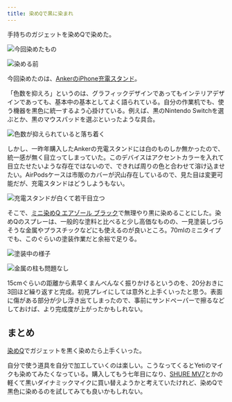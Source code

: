 ```yaml
---
title: 染めQで黒に染まれ
---
```

手持ちのガジェットを染めQで染めた。

![](https://lh3.googleusercontent.com/docs/ADP-6oHCe3OeTXfipervFkQanx5uaQEWNcQ3ZzcVHNLIQYGYGVHlt4jqwgX_UT75AkG6uaR_yOAQCe5FS_qkFsy7kJAFTSqRtA7SVzUmZvSyAhszgGXTwATnPU-TOYb-NsCDrOVuRYk7KcvKlq-m8A_PM42ICIGYVr75L3jDJyQFlAauT4rXO03vxQm30N_Jvm2nWc40l_iLLpHcPXRoTou6yuzk35NfnYofjXbQg1k_AEzB6xCVy7jroJUYZGxFHKMIMiaDFYSgERUycXju5AOgOl6QaMwTTvOp4LeydUt50mEVdwauRQ0IYLj3XU0oYT1PYBaim61Z67NEHHnwW-C22BSWIYUNhPBkn22vBK8Elu9ot4jxWtV7p_w03-MqBzTI3SZe2A8Hv9qakCJp6k3L62zy6F7uXotn-z7cB92wMzghvTTiFRUZ3hBB-Ydwb_HcEx51nmCWtMc4agCXAN09PWWSVF-RWMg1GeUtu-uK0FzqSZOVzy1Nq212f38ll4j0PK6PWSHvwKjWR9gHWTbwPw1Pwu9XwbpvtWChhKUhf1b2NdPpbqWPjfOde6dZa0UepbGDa8g3GJo2pUB1X7jmL8dXOpsH9gmorp0CHHcw12nSnRD27TX8yBHGi75jZf8yjvpiBh_LEi-503J8quErSO9tLOqsw0ki3W9kSCsvzhgaS0tDpnPlHh1mN76dwHriyJXsX3xwsQ52CYrfUMJ9kSKc2VvuM3_k1Yl02r_jImQl7bxtlZSWaQGW899vYjjoKcsRLe-HI3flmAqIvQfw3D1CJGO4yBt_cQFgE_rfMY8RUaNfO_ZWMR8NttS1NuNM5Pvx3jQ-AAzFVkZ5mpyEMZ3Dact_5iEwQPL5TGU883UhfkjEVbQikm7hqEVkvmSwSmzU1_BQj3pw_jU9ataaSFK2zplga5-uW00r5oTuhTHXA8L2BFoapwaCA4HFF49MyLp9IMVPG6usVHZfMJ7YZOxllh90SWYwnh0nCHA-kwDE9t2rkqG1SbUunrhehtKwH56OjYk7Nu2fZFJ6CH-KAfgm9O7WlnezdEx9dj6V58WDz_dmatwKC5DE0OT3XZbtQbbHe8Z7wk4xsZHnGm5EnxLiAa5jyWCJwGRvf__C8u8e8fD1dtKSNylPSf_A-Z3Q8ae5niYnS6f9PUN-smZh9p640p1v-1ClUmvtrw70ItHiS86s2yjG1GPt_ASzpYowahcxS5I1fDTb9TJPU2anaTXIf9EsYfPV0qWsWOk0erImnpuX "今回染めたもの")

![](https://lh3.googleusercontent.com/docs/ADP-6oGOQYSqa6TnozjXtSWYsz8_EkCpKEx2tEGEWQf7tOLkn2DSXjaSIfyhI9aUplTew3kyUdK2JyosicsTFA1bBWYhyYr-gAqH64Jk_1pe77KNYGFiBBavzNxA_veGRbd_3tECBYrHOYsTCyKC7MwyyNIXYbW5qBfhpPU6XDbEdWulCiw6dfymr3RqF-13p_GzsRWuTUYc2_giyxXa2hgaxIgFkRfXIAwofWUYy2ONj6Zjs4QnUBjA0I7TIR63Z_yAenocNrtl3RoFH_q_mmi2C-mp5jLWyWUZzuxPjt557hHnZmmhCG4IUktOUouMhkUji9QU24aN025XMCXgeGPybBCcH1Hnm2H2fs_Qazwsbe5yncDvERSsrcNEg6s5wMnCKBlDAyVhk3_QhixFWfFSSpen93ptQPTItDeec_XudKUp8Wti49kVS9agcPNWu71cU1Lj12FM6H0BQMg02RwIm9m2UOtHPhLNYShxVNqOmqyTJwizMC5WPwRIpSyMKULs6Fd1xyBSw9nXwM2YVukqd9bwxwp7IgGnF3IppJqz2WlBcUZo8H1raJ-5B4fgZKJfTa0zgMsMDTSL96MG5CzmW1V8ca0laVe_7VgG5N6Km7TiiLFTEX8xm_nR1TCBMU_Z1bAPlYUM6eQN9qggS5wvgLFCtc4buiHghWLdsDs639vClA4T44IEPagVLvcI4MpB0u23YDHobaqN8wT91VEdY4-yItBWCLRv9G_6PNOfW__z3PtzV2rcg50w3JkAGG0n9aZEotJssm0CPl_n4TrO0nLH503clymbsv_xgrk4HBB8rCQ4KhSUH3x8SwTdq2pPJofV3Xhn5ryUFcNGgI40FZbAJ547zIlbwu8K0cCFOntHVd7bvqWpmbO6UdSjQIBJ_5K8SxY2N0sbh7eB9nh_d_vn1iwTWLDar97W04ZnGte7ue3AX2_kAsphyXlZF_TPvAoB2SYBRqWbu-bpWhsnrTvSQUmG3lcSr4oCnpHQQbcfNHDDI_wObQYlLYzPg-uEEO5-BAR1Be2KhndXcUAi-DMgJPh8HLYnaYxCSj64lp_kCpP180waby_HkJJZvjcd6m8rHOUFnA-RIRrBVNBRQqvh24tZC77P3M-bnX8bTGhGU9O-a5Lw8xzfZi5xS6qNxwbaZAyKNiA-xZKKcuJMpD1Cio-wt0FKLFV2nzyCZG953ckEDYI8aeccIyOskjIsZJL8CxEApG0IV000E-Qn0yXHF0lVofplm1wc4S-956V4MLPh "染める前")

今回染めたのは、[AnkerのiPhone充電スタンド](https://r7kamura.com/articles/2021-09-06-anker-iphone-stand)。

「色数を抑えろ」というのは、グラフィックデザインであってもインテリアデザインであっても、基本中の基本としてよく語られている。自分の作業机でも、使う機器を黒色に統一するよう心掛けている。例えば、黒のNintendo Switchを選ぶとか、黒のマウスパッドを選ぶといったような具合。

![](https://lh3.googleusercontent.com/docs/ADP-6oGQ1TfvxhyQygQAHVQXtDe7ZQsr8STpB2hv4-au3M77ziuPCtLVqcEAzZReGsPMNrFf31cKyBEXUW1iW3gP2bKA5CULpzNVq3Vao66-OzCvMO0liaKu9iqf9YFD_PM9S4q9XPpzzBmr8HgcomrEUIBti_FGNAWtbdKOmxmt5tirCC6dd0FtUkboc-o4tL_6vQeF9xok9X-IQDTvoXjtfUHBLIo4YEMbq8Z6rn46UayUVS0B3gwQvxCKfgJ3N8-ATUT7k0Yi8EPgL7f8Pl-5teu2eh5uiPQcmOZNZ9PIJR1lo6nV8VBVWLTJSw8Jtd0hGQF9sZmyUtwD8HjNE2PFUGco-eMCgRq-NLFz9zE61V6o7C9QfyBG998SJVv0-WfP_jfoglOsb9tZJnHSrbRu2MrefGkut57Y9dcqCtZxpAZVFMDKCew5vDbmfbE1bYZ5aGHthGPZa78WVVzPtp5jv_kq4o1oKEczb1ckI3OgoeHXVYybCZKfA_zYOFWTeIGpsHA4N76nDPkcO6wxu__5BOPEQhj0qlJCBkpTjc1k0_kGOvogamH1bn-7nwcCrcEOFtqEKJ2-aUmaXt9YlH9HxNccMmBjKKFRp-0X3F6_A7Zz7an0JiG-6AFkAQIKNFtMVQbMoQNP0KeL1W3qKbkkRhJvGNGelx1HdMnGdCD_RIB_FJjlp8b1-nPdRqUsNtBIo3Mi4so8PlpmDOF7WD0531v1bAyNA-Is-mwPbHznFr5aYn5p4oQJnSs10MPhm_FTAt8bo5Za1tXsXiyqSJJm-9iyL2ogBoK7Rc9pD8N6gSF_Yc2_mawvI2MpoCFqe6eEBu_s_joTbk7GmdTMOfHeT3v9fjr8k9h0ZL_dWi_unuvNN0-PLybZpnLunC-6Oogz9F6KNtTKftUeo67TltnURwNC2RclIyxpXBVPQYVh3hDTyS0UKoNczTZnsB95T4C-RnqtAJC570NhHWzZvVFzmauBWOSLRHa40s0qc6ITZSIaan202KnxtRirfOfWjyQKejIkZq-gwaLnYrMm8ejwe_u01qFIJSWE4w6gaTVILUMSgvrwJI900ARieE_aWlKTgzD4I6Ha66AnAlTSVEFrmTOqGxYmhavTIYcLZNfNEEhrG2DoNBH_M7snk77qIdTgtrWXzqZiLqiO4jO9GqoQ5lscQf75UUxPVOlgB7tyeTNd2Fy0vZR3CV2IrLMWA2ul5tmQjk8mPbDnCiaqpzaw1Rggm68bBIoezz0gaCokuWMeEK33 "色数が抑えられていると落ち着く")

しかし、一昨年購入したAnkerの充電スタンドには白のものしか無かったので、統一感が無く目立ってしまっていた。このデバイスはアクセントカラーを入れて目立たせたいような存在ではないので、できれば周りの色と合わせて溶け込ませたい。AirPodsケースは市販のカバーが沢山存在しているので、見た目は変更可能だが、充電スタンドはどうしようもない。

![](https://lh3.googleusercontent.com/docs/ADP-6oEtDf2czIeMyRW4isgSv1ubjLw91dbdBowqn-4fdQC0ASzkLoFXywzc5eYmcCk1qx_-_p7ACRloMnbuyQRp8E7nrDt0H7qb7dPanvu8CyGMv-99WCZ-JgtYxJupV7FLx5IGUjgtg3i9HA97F0-Syy-FzCk8G8DIymcCy-kTGjdizPQ-uq0EkLVcRf_6rnh_ilFf8iRzzZrnZ2Mw_DeTwMdn32scSfJyrBWVgQ8p2eKmIZRGj_YH3Lkhw6ntQcYL5rSL3YE0c9nfQJmQ3did26hdwoLVXXqZzfIuIkhXo1dIrgqbLH4QXIv9CqAICr8HuChSr5vPrIZCqyhDJ7KfPwRLpxOIuopLGR2WAPaUhpks_jiXyqFeX2ClxMz1dTAvmfkOrS0BJ9rXcB6fDvIW_z-iF09UPLV0FZu8wpXg5V9gSxNAbqV5F1vujk5mpO_jrlpio6Wu5XaABQkwwMCRuIKetgukfirAOKLOe24IUEvO6Y_6cHJ1LmSIaS-SiwpTWIUaipGYihwYQKsvcxfd6Kr1ltOzytSLJxkzABXY6Egs5vx8wXnGtRiZa043B5Gl9UqNzINPJ7q7CN3SzwuKNHu_cpB1KQJivooJFqHEL4P_QQEFNQ4vEYTJz_Poix74Gl9jIiRD-H4Vv7NBTgQ_1_uuw_VpH9vfm6PcTNe27bfvN_AF3mrj93Dw50T1JCqqWApToBALUTyyUykAoidEvxV-the9u9v79l4YokvPWGiFnLIYVmtV5M1Q6c98wWPnEd-1Uiq3tL4IHrMydADmFMZ7Q0gL71uY6lqxU0BBvhxAQpp5hU4NTfiuaNNLpjPrNcim6DGf0JZzwcVYsCqkoduBKX9z5y99FJ_P4KUIwZTScstiv0OUg5ys3obS4rX9ZQEd_QGcJtTS8UigdadAbMhhm3PQdT7Bh-p3MKM9e0P1voY2yf7Na71r0i9pJLQZrWzjvtZotKBGcosenZ4YTHVd7vEG-2Mi0JK1SwrWMmCsCGc-znz_ITop5JL0yu2klJ5rnNFLG5HG1vv3EhqRHrJzVjA30XZWj-VfiNNxdTOZbvCa2REPT0tMZ9HLl_74HvLFMMQz9NcUROpK7GAO5Dy__5jKfjCa8WocJYPg7lLgwVq0wbrulP6iGqzdW2wtr0QdWy6jYjAkxdkZGpQV6MC_LK9Ye_53_ZGMXAaPhGw7TWWX6LaTjrjpvtcSsOF4WTD11dUq8gNRVWP51wqB5cWf25Z34EjDxIoAwdMfmWLgp-5e "充電スタンドが白くて若干目立つ")

そこで、[ミニ染めQ エアゾール ブラック](https://www.amazon.co.jp/dp/B003QMFUKO)で無理やり黒に染めることにした。染めQのスプレーは、一般的な塗料と比べると少し高価なものの、一見塗装しづらそうな金属やプラスチックなどにも使えるのが良いところ。70mlのミニタイプでも、このぐらいの塗装作業だと余裕で足りる。

![](https://lh3.googleusercontent.com/docs/ADP-6oGGMY0Bt1A3cYPAr6ULumfRXSXwHapK-yf1UVLF_MJoQD3X7PKIyv60ZB6qJixNsvVhyPc5Fc_xgSSlBY2VJdwF4Vt_LE_qiwvbtU0r3AppPDqbgN5vV5DwK3anJbSn6unafL0Z-kSJb1Evlre3ALSGYUivL7VhriW_WgeYQOJvP4Hq8n77tkk1iWN_lqRvCKHcthpkLFkCl1AB_XhM6mPXMwTrrld2xbRoymZmXvVqaTOAN1BXgzaPbzaEVETfwb6QrHlsHGtCT9FSJTkMBa4brDERoxveX6D7kPzIL02paaS8miSIWZGOxSsrhR85uJSx5__3ZtLFTcSGDxknYLo9QrOF2SZkJZEYHABc7_MeqJs36U2kU5UeOMc0htYEQmqw5LslTC33iacPaxxrgi5uvNBtoNAAX9he9HcE1BavA69cXZyunkZ_kfHGVcRgmyzJUQ4TbBti7bk77ihqGHCdzjqQiWF1UK3tk901sDyE6_YB71W7qIFl7ei0W7UEIH2ROypoRsidQDGX7bJE3uzW2DKcWAOT-nAcKCxIMEH-2I0VWyx9mM02ZyYsA0X_NDI_0I3ik6kD9-IcFcKU98x9IBb6k2zfsc23ad6Ccm4MZRs1H8Jr47iTOY4DeRaZQViTZauBuTSGMwUOpTOEzotsCQCG6IMbZyDOPFji2DJoFTHTZBLQAAmBTofToQSgOX7_iw6hqg2t6m9rgKgRqiyN4UgphbS4Bf_Na0hn5c6H3yvWpinz7v2y2EJ-9aqIyILxo-5xaHQtG-z8ZW9pHu-6gxIMF85ybPiSoAWfgwnIZNAfeXArntrkn2niuT2CLRmfvzx_tfyzojPOxd-z0GNNnrlUU_9cMOELwUGxYocESIyQViRyqu_FIxXrIJm0fFKiAou4UIliQlz9iQLwBFhcuVzrEBfKJz7F2kW0Xymx0NEgGMUYzizXq79amWW6PEI80_uazPXusUjcwxx_MUXxKrN9fC6XSUV2tIgO0bnAsZAbpi1KgAaJDT0paRdcY-oFpp-cpnx82gMxoL_gbEa9RwjOzeiuHnYlqXBADUTISYaC42MrjEiw5LjbFehz2TAk_bFDIvVVtyCarOuq6qvTIxJhE9plDT4nWIv3c8PzSBQ2Maab0nrm7TXn9S07SgstiomlZb_MReeGbCdw2eKf7splEZEacVt3a1KCn0v4pdtKSQXkReYHAVQvMl95oL9uaEZgUil7cR6vmUgXvDrxe5iOfaBQDnZDf9J2_2d529GZ "塗装中の様子")

![](https://lh3.googleusercontent.com/docs/ADP-6oESs6QgJQ4uL_B_wrjAGKw_7jpGkkkIaNBYpkktm4sPvi9zBEx0f9v6scSgmYFwiHq6V0lyuW0iIbxlJOWd50rq0PRzPZN7oXJHda6bX9YkklCUqJov22baCFntHxTSoy12MGwpsXYMsI51xV8JKjooFrSCRbmv1vFqIasDcWJpCKW6rGNgBTkMoq3kWj4hJVHy1LsKkrXTUOrtDDlyOGrWCbVdLA5G9shElNAOfzfi6hkLvgqjGCC9i4gWrgybWQs6cEnUWIOof_RgkugZG3UhXVOBIOaJBJmWoz5_znk9UY2NVM-ux60GFTMNgyu0IMWWzVfsPAS5smatcc2-OucZ_vd8OHIkvAUNl9oPUQiWVgXFowqBKrD9MVJZDAeL0oQyxWc-pu6-W5j4zpoAEATOoT2CFVChGB3R2djdLMVPRtfXixELOqEcPiFJ8wciZI3mKTWuEvVI2Pi5JoM5qK8GUYL-pc4xO7LV3kbAGLkkj2LBDFTdkc08ZlFDfn0Lc9Va5ZXzaHnQL-hYP8U-tvqdG360ZxrQIK4D6Eb6dZHZcMGKEmMkZy28O5mnG-8kQGF7Gm_rom7v_FaOlWkCnyc_-PrUySrHQQWAxZ2DN1cweEAjPOWKFmqlZXi_w5d9ULuAXaTDkunaJz7a_1AWOYyFHMMBbGpiiL10iF4DrnQHBGCmK8Pogn_QsE7GLlB7V8px4jkRo51D7K0ahdgYgWzxEqFWK_OzjKPl1e0AxYOBxuI7NPtFGe4P8oAY3s8syTTH9oV3jel8HZv4Q5xr4fZ2BS4WgxeZpIqVWy5cDscTM6nd6dj0ALZR4JguKB6CHJ8w9YgyRFStlbuDQzq8fFJfCNuhTzq--ncXAn8TAxHgalP4joE7q0dByCDKv0H2Bj4uimujHTtHC1FjIi_LE1F3nZ6ydFQH_Kou10eweEbkGNoD47VH9zkJHnpKUkA45yk4GjXA6TMIMUC7pPWnnOdS2uSsXEYqljBmLpZJnf7jj-d018aqzbQJMfJdofagCPV6FBm6xdXl5gc_7DRxivUxi9BqC9zVAvDOlknWzdRJkGq9aPGchDMHnRVKVKO4G0uqy24rl8_SMjjULKsBFW_xt6KppvSBa20vE8Z2ioYxOIvetvnDN6rOFe4V4iV001N9LCxeHYQWggN3c7zFoUapYFroPW2oGXaVZWPCJbk6_xk6Q7swsagQDTM1oytafozmRM1btPYknya-7D_bK5GNG3sHZIcpnREBbkka7Tu_be9O "金属の柱も問題なし")

15cmぐらいの距離から素早くまんべんなく振りかけるというのを、20分おきに3回ほど繰り返すと完成。初見プレイにしては意外と上手くいったと思う。表面に傷がある部分が少し浮き出てしまったので、事前にサンドペーパーで擦るなどしておけば、より完成度が上がったかもしれない。

まとめ
---

[染めQ](https://www.amazon.co.jp/dp/B003QMFUKO)でガジェットを黒く染めたら上手くいった。

自分で使う道具を自分で加工していくのは楽しい。こうなってくるとYetiのマイクも染めてみたくなっている。購入してもう七年目になり、[SHURE MV7](https://www.amazon.co.jp/dp/B08KY7G1GV)とかの軽くて黒いダイナミックマイクに買い替えようかと考えていたけれど、染めQで黒色に染めるのを試してみても良いかもしれない。
